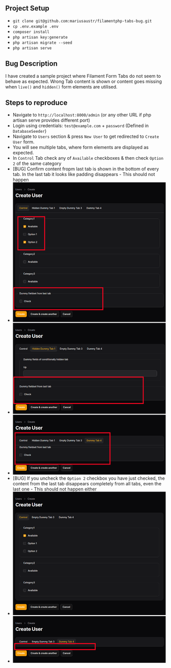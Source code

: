 

## Project Setup

- `git clone git@github.com:mariusaustr/filamentphp-tabs-bug.git`
- `cp .env.example .env`
- `composer install`
- `php artisan key:generate`
- `php artisan migrate --seed`
- `php artisan serve`

## Bug Description

I have created a sample project where Filament Form Tabs do not seem to behave as expected. Wrong Tab content is shown or content goes missing when `live()` and `hidden()` form elements are utilised.

## Steps to reproduce

- Navigate to `http://localhost:8000/admin` (or any other URL if php artisan serve provides different port)
- Login using credentials: `test@example.com` + `password` (Defined in `DatabaseSeeder`)
- Navigate to `Users` section & press `New User` to get redirected to `Create User` form.
- You will see multiple tabs, where form elements are displayed as expected.
- In `Control` Tab check any of `Available` checkboxes & then check `Option 2` of the same category
- [BUG] Confirm content fropm last tab is shown in the bottom of every tab. In the last tab it looks like padding disappears - This should not happen
- ![Content from last tab shown in Control tab](screenshot-content-from-last-tab.png)
- ![Content from last tab shown in any other random tab](screenshot-content-from-last-tab-2.png)
- ![Last tab content shown with wrong padding](screenshot-content-in-last-tab-padding-issue.png)
- [BUG] If you uncheck the `Option 2` checkbox you have just checked, the content from the last tab disappears completely from all tabs, even the last one - This should not happen either
- ![Uncheck Option 2](screenshot-uncheck-option-2.png)
- ![Last Tab content goes missing](screenshot-last-tab-content-missing.png)

